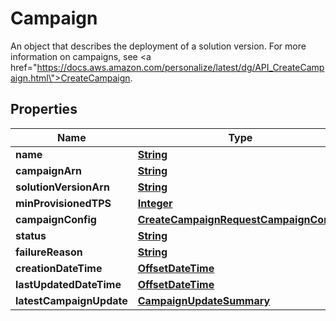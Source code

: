 

# Campaign

An object that describes the deployment of a solution version. For more information on campaigns, see <a href=\"https://docs.aws.amazon.com/personalize/latest/dg/API_CreateCampaign.html\">CreateCampaign</a>.

## Properties

| Name | Type | Description | Notes |
|------------ | ------------- | ------------- | -------------|
|**name** | [**String**](String.md) |  |  [optional] |
|**campaignArn** | [**String**](String.md) |  |  [optional] |
|**solutionVersionArn** | [**String**](String.md) |  |  [optional] |
|**minProvisionedTPS** | [**Integer**](Integer.md) |  |  [optional] |
|**campaignConfig** | [**CreateCampaignRequestCampaignConfig**](CreateCampaignRequestCampaignConfig.md) |  |  [optional] |
|**status** | [**String**](String.md) |  |  [optional] |
|**failureReason** | [**String**](String.md) |  |  [optional] |
|**creationDateTime** | [**OffsetDateTime**](OffsetDateTime.md) |  |  [optional] |
|**lastUpdatedDateTime** | [**OffsetDateTime**](OffsetDateTime.md) |  |  [optional] |
|**latestCampaignUpdate** | [**CampaignUpdateSummary**](CampaignUpdateSummary.md) |  |  [optional] |



